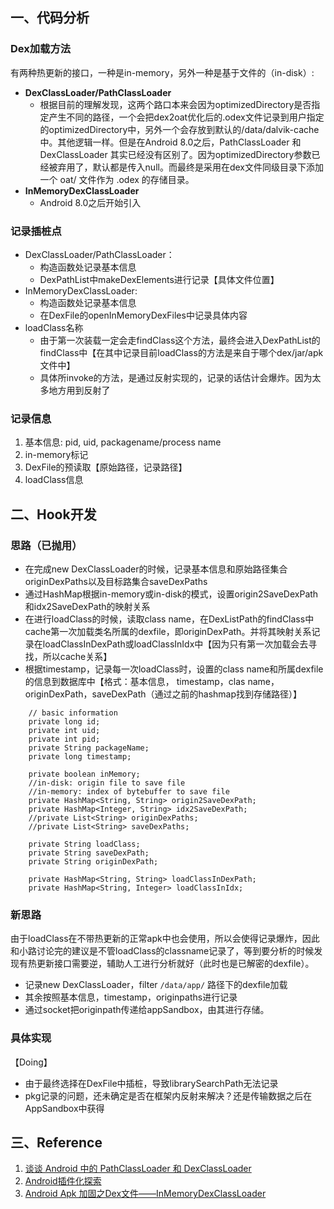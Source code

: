 ## 一、代码分析

### Dex加载方法
有两种热更新的接口，一种是in-memory，另外一种是基于文件的（in-disk）:

- **DexClassLoader/PathClassLoader**
	- 根据目前的理解发现，这两个路口本来会因为optimizedDirectory是否指定产生不同的路径，一个会把dex2oat优化后的.odex文件记录到用户指定的optimizedDirectory中，另外一个会存放到默认的/data/dalvik-cache中。其他逻辑一样。但是在Android 8.0之后，PathClassLoader 和 DexClassLoader 其实已经没有区别了。因为optimizedDirectory参数已经被弃用了，默认都是传入null。而最终是采用在dex文件同级目录下添加一个 oat/ 文件作为 .odex 的存储目录。 
- **InMemoryDexClassLoader**
	- Android 8.0之后开始引入
		

### 记录插桩点
- DexClassLoader/PathClassLoader：
	- 构造函数处记录基本信息
	- DexPathList中makeDexElements进行记录【具体文件位置】
- InMemoryDexClassLoader:
	- 构造函数处记录基本信息
	- 在DexFile的openInMemoryDexFiles中记录具体内容
- loadClass名称
	- 由于第一次装载一定会走findClass这个方法，最终会进入DexPathList的findClass中【在其中记录目前loadClass的方法是来自于哪个dex/jar/apk文件中】
	- 具体所invoke的方法，是通过反射实现的，记录的话估计会爆炸。因为太多地方用到反射了
	
### 记录信息
1. 基本信息: pid, uid, packagename/process name
2. in-memory标记
3. DexFile的预读取【原始路径，记录路径】
4. loadClass信息


## 二、Hook开发

### 思路（已抛用）
- 在完成new DexClassLoader的时候，记录基本信息和原始路径集合originDexPaths以及目标路集合saveDexPaths
- 通过HashMap根据in-memory或in-disk的模式，设置origin2SaveDexPath和idx2SaveDexPath的映射关系
- 在进行loadClass的时候，读取class name，在DexListPath的findClass中cache第一次加载类名所属的dexfile，即originDexPath。并将其映射关系记录在loadClassInDexPath或loadClassInIdx中【因为只有第一次加载会去寻找，所以cache关系】
- 根据timestamp，记录每一次loadClass时，设置的class name和所属dexfile的信息到数据库中【格式：基本信息， timestamp，clas name， originDexPath，saveDexPath（通过之前的hashmap找到存储路径）】


```
    // basic information
    private long id;
    private int uid;
    private int pid;
    private String packageName;
    private long timestamp;

    private boolean inMemory;
    //in-disk: origin file to save file
    //in-memory: index of bytebuffer to save file
    private HashMap<String, String> origin2SaveDexPath;
    private HashMap<Integer, String> idx2SaveDexPath;
    //private List<String> originDexPaths;
    //private List<String> saveDexPaths;

    private String loadClass;
    private String saveDexPath;
    private String originDexPath;

    private HashMap<String, String> loadClassInDexPath;
    private HashMap<String, Integer> loadClassInIdx;

```

### 新思路
由于loadClass在不带热更新的正常apk中也会使用，所以会使得记录爆炸，因此和小路讨论完的建议是不管loadClass的classname记录了，等到要分析的时候发现有热更新接口需要逆，辅助人工进行分析就好（此时也是已解密的dexfile）。
- 记录new DexClassLoader，filter `/data/app/` 路径下的dexfile加载
- 其余按照基本信息，timestamp，originpaths进行记录
- 通过socket把originpath传递给appSandbox，由其进行存储。


### 具体实现

【Doing】

- 由于最终选择在DexFile中插桩，导致librarySearchPath无法记录
- pkg记录的问题，还未确定是否在框架内反射来解决？还是传输数据之后在AppSandbox中获得


## 三、Reference
1. [谈谈 Android 中的 PathClassLoader 和 DexClassLoader](https://juejin.cn/post/6844903929562529800)
2. [Android插件化探索](https://www.maplejaw.com/2016/05/24/Android%E6%8F%92%E4%BB%B6%E5%8C%96%E6%8E%A2%E7%B4%A2%EF%BC%88%E4%B8%80%EF%BC%89%E7%B1%BB%E5%8A%A0%E8%BD%BD%E5%99%A8DexClassLoader/)
3. [Android Apk 加固之Dex文件——InMemoryDexClassLoader](https://blog.csdn.net/q610098308/article/details/105246355)